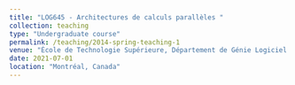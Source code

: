```yaml
---
title: "LOG645 - Architectures de calculs parallèles "
collection: teaching
type: "Undergraduate course"
permalink: /teaching/2014-spring-teaching-1
venue: "École de Technologie Supérieure, Département de Génie Logiciel et des TI"
date: 2021-07-01
location: "Montréal, Canada"
---
```

